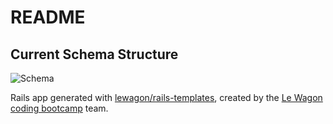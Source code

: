 # README

## Current Schema Structure

![Schema](https://i.imgur.com/g4lxXHs.png "Schema")

Rails app generated with [lewagon/rails-templates](https://github.com/lewagon/rails-templates), created by the [Le Wagon coding bootcamp](https://www.lewagon.com) team.
